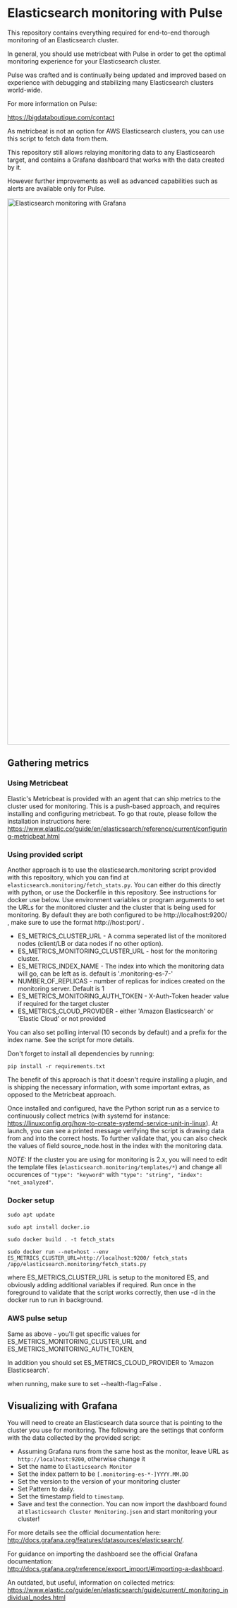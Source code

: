 # Elasticsearch monitoring with Pulse

This repository contains everything required for end-to-end thorough monitoring of an Elasticsearch cluster.

In general, you should use metricbeat with Pulse in order to get the optimal monitoring experience for your Elasticsearch cluster.

Pulse was crafted and is continually being updated and improved based on experience with debugging and stabilizing many Elasticsearch clusters world-wide.

For more information on Pulse:

https://bigdataboutique.com/contact

As metricbeat is not an option for AWS Elasticsearch clusters, you can use this script to fetch data from them.

This repository still allows relaying monitoring data to any Elasticsearch target, and contains a Grafana dashboard that works with the data created by it.

However further improvements as well as advanced capabilities such as alerts are available only for Pulse.


<img width="1237" alt="Elasticsearch monitoring with Grafana" src="https://gitlab.com/BigDataBoutique/elasticsearch-monitoring/uploads/1ce902cde681991af6d0bd51c2c606f1/pulse.jpg">

## Gathering metrics

### Using Metricbeat

Elastic's Metricbeat is provided with an agent that can ship metrics to the cluster used for monitoring. This is a push-based approach, and requires installing and configuring metricbeat. To go that route, please follow the installation instructions here: https://www.elastic.co/guide/en/elasticsearch/reference/current/configuring-metricbeat.html

### Using provided script

Another approach is to use the elasticsearch.monitoring script provided with this repository, which you can find at `elasticsearch.monitoring/fetch_stats.py`.
You can either do this directly with python, or use the Dockerfile in this repository. See instructions for docker use below.
Use environment variables or program arguments to set the URLs for the monitored cluster and the cluster that is being used for monitoring.
By default they are both configured to be http://localhost:9200/ , make sure to use the format http://host:port/ .

* ES_METRICS_CLUSTER_URL - A comma seperated list of the monitored nodes (client/LB or data nodes if no other option).
* ES_METRICS_MONITORING_CLUSTER_URL - host for the monitoring cluster.
* ES_METRICS_INDEX_NAME - The index into which the monitoring data will go, can be left as is. default is '.monitoring-es-7-'
* NUMBER_OF_REPLICAS - number of replicas for indices created on the monitoring server. Default is 1
* ES_METRICS_MONITORING_AUTH_TOKEN - X-Auth-Token header value if required for the target cluster
* ES_METRICS_CLOUD_PROVIDER - either 'Amazon Elasticsearch' or 'Elastic Cloud' or not provided

You can also set polling interval (10 seconds by default) and a prefix for the index name. See the script for more details.

Don't forget to install all dependencies by running:

`pip install -r requirements.txt`

The benefit of this approach is that it doesn't require installing a plugin, and is shipping the necessary information, with some important extras, as opposed to the Metricbeat approach.

Once installed and configured, have the Python script run as a service to continuously collect metrics (with systemd for instance: https://linuxconfig.org/how-to-create-systemd-service-unit-in-linux).
At launch, you can see a printed message verifying the script is drawing data from and into the correct hosts.
To further validate that, you can also check the values of field source_node.host in the index with the monitoring data.

*NOTE:* If the cluster you are using for monitoring is 2.x, you will need to edit the template files (`elasticsearch.monitoring/templates/*`) and change all occurences of `"type": "keyword"` with `"type": "string", "index": "not_analyzed"`.

### Docker setup

`sudo apt update`

`sudo apt install docker.io`

`sudo docker build . -t fetch_stats`

`sudo docker run --net=host --env ES_METRICS_CLUSTER_URL=http://localhost:9200/ fetch_stats /app/elasticsearch.monitoring/fetch_stats.py`

where ES_METRICS_CLUSTER_URL is setup to the monitored ES, and obviously adding additional variables if required.
Run once in the foreground to validate that the script works correctly, then use -d in the docker run to run in background.

### AWS pulse setup

Same as above - you'll get specific values for ES_METRICS_MONITORING_CLUSTER_URL and ES_METRICS_MONITORING_AUTH_TOKEN,

In addition you should set ES_METRICS_CLOUD_PROVIDER to 'Amazon Elasticsearch'.

when running, make sure to set --health-flag=False . 

## Visualizing with Grafana

You will need to create an Elasticsearch data source that is pointing to the cluster you use for monitoring.
The following are the settings that conform with the data collected by the provided script:
* Assuming Grafana runs from the same host as the monitor, leave URL as `http://localhost:9200`, otherwise change it
* Set the name to `Elasticsearch Monitor`
* Set the index pattern to be `[.monitoring-es-*-]YYYY.MM.DD`
* Set the version to the version of your monitoring cluster
* Set Pattern to daily.
* Set the timestamp field to `timestamp`.
* Save and test the connection.
You can now import the dashboard found at `Elasticsearch Cluster Monitoring.json` and start monitoring your cluster!

For more details see the official documentation here: http://docs.grafana.org/features/datasources/elasticsearch/.

For guidance on importing the dashboard see the official Grafana documentation: http://docs.grafana.org/reference/export_import/#importing-a-dashboard.

An outdated, but useful, information on collected metrics:
https://www.elastic.co/guide/en/elasticsearch/guide/current/_monitoring_individual_nodes.html
